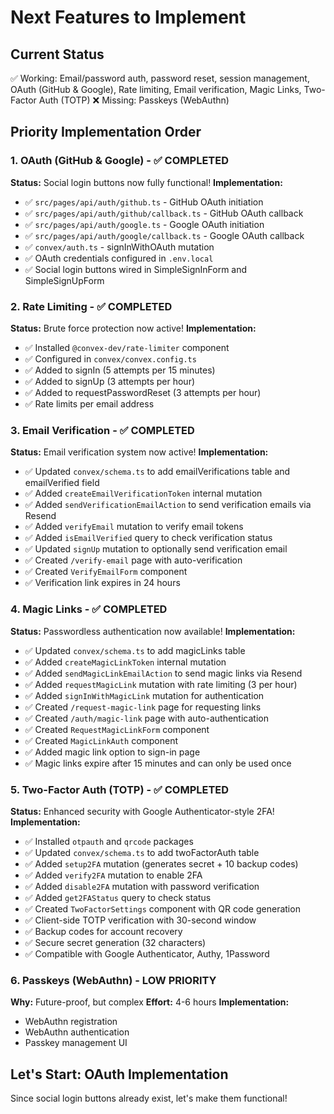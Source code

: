 # Next Features to Implement

## Current Status
✅ Working: Email/password auth, password reset, session management, OAuth (GitHub & Google), Rate limiting, Email verification, Magic Links, Two-Factor Auth (TOTP)
❌ Missing: Passkeys (WebAuthn)

## Priority Implementation Order

### 1. OAuth (GitHub & Google) - ✅ COMPLETED
**Status:** Social login buttons now fully functional!
**Implementation:**
- ✅ `src/pages/api/auth/github.ts` - GitHub OAuth initiation
- ✅ `src/pages/api/auth/github/callback.ts` - GitHub OAuth callback
- ✅ `src/pages/api/auth/google.ts` - Google OAuth initiation
- ✅ `src/pages/api/auth/google/callback.ts` - Google OAuth callback
- ✅ `convex/auth.ts` - signInWithOAuth mutation
- ✅ OAuth credentials configured in `.env.local`
- ✅ Social login buttons wired in SimpleSignInForm and SimpleSignUpForm

### 2. Rate Limiting - ✅ COMPLETED
**Status:** Brute force protection now active!
**Implementation:**
- ✅ Installed `@convex-dev/rate-limiter` component
- ✅ Configured in `convex/convex.config.ts`
- ✅ Added to signIn (5 attempts per 15 minutes)
- ✅ Added to signUp (3 attempts per hour)
- ✅ Added to requestPasswordReset (3 attempts per hour)
- ✅ Rate limits per email address

### 3. Email Verification - ✅ COMPLETED
**Status:** Email verification system now active!
**Implementation:**
- ✅ Updated `convex/schema.ts` to add emailVerifications table and emailVerified field
- ✅ Added `createEmailVerificationToken` internal mutation
- ✅ Added `sendVerificationEmailAction` to send verification emails via Resend
- ✅ Added `verifyEmail` mutation to verify email tokens
- ✅ Added `isEmailVerified` query to check verification status
- ✅ Updated `signUp` mutation to optionally send verification email
- ✅ Created `/verify-email` page with auto-verification
- ✅ Created `VerifyEmailForm` component
- ✅ Verification link expires in 24 hours

### 4. Magic Links - ✅ COMPLETED
**Status:** Passwordless authentication now available!
**Implementation:**
- ✅ Updated `convex/schema.ts` to add magicLinks table
- ✅ Added `createMagicLinkToken` internal mutation
- ✅ Added `sendMagicLinkEmailAction` to send magic links via Resend
- ✅ Added `requestMagicLink` mutation with rate limiting (3 per hour)
- ✅ Added `signInWithMagicLink` mutation for authentication
- ✅ Created `/request-magic-link` page for requesting links
- ✅ Created `/auth/magic-link` page with auto-authentication
- ✅ Created `RequestMagicLinkForm` component
- ✅ Created `MagicLinkAuth` component
- ✅ Added magic link option to sign-in page
- ✅ Magic links expire after 15 minutes and can only be used once

### 5. Two-Factor Auth (TOTP) - ✅ COMPLETED
**Status:** Enhanced security with Google Authenticator-style 2FA!
**Implementation:**
- ✅ Installed `otpauth` and `qrcode` packages
- ✅ Updated `convex/schema.ts` to add twoFactorAuth table
- ✅ Added `setup2FA` mutation (generates secret + 10 backup codes)
- ✅ Added `verify2FA` mutation to enable 2FA
- ✅ Added `disable2FA` mutation with password verification
- ✅ Added `get2FAStatus` query to check status
- ✅ Created `TwoFactorSettings` component with QR code generation
- ✅ Client-side TOTP verification with 30-second window
- ✅ Backup codes for account recovery
- ✅ Secure secret generation (32 characters)
- ✅ Compatible with Google Authenticator, Authy, 1Password

### 6. Passkeys (WebAuthn) - LOW PRIORITY
**Why:** Future-proof, but complex
**Effort:** 4-6 hours
**Implementation:**
- WebAuthn registration
- WebAuthn authentication
- Passkey management UI

## Let's Start: OAuth Implementation

Since social login buttons already exist, let's make them functional!
